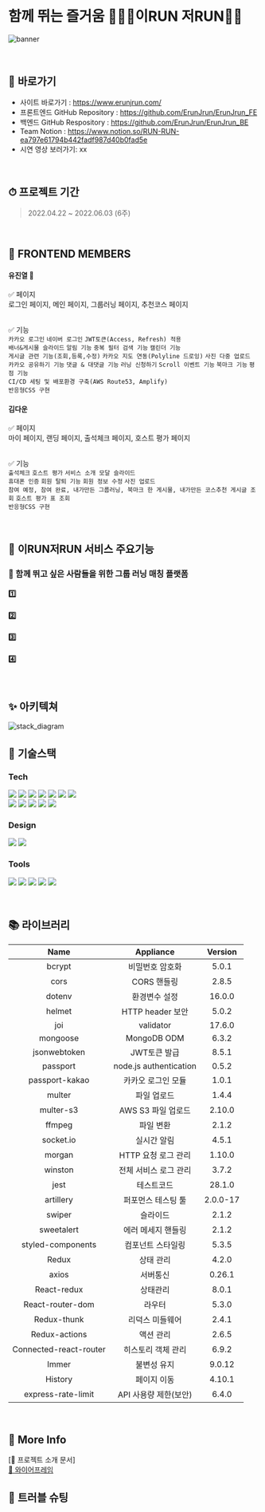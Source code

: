 # 함께 뛰는 즐거움 🏃‍♀️🏃이RUN 저RUN💨💨
![banner](https://user-images.githubusercontent.com/100745412/170878912-8c879a79-a77b-49db-8ba5-72882d56bdea.png)


<br>

## 📌 바로가기
- 사이트 바로가기 : https://www.erunjrun.com/
- 프론트엔드 GitHub Repository : https://github.com/ErunJrun/ErunJrun_FE
- 백엔드 GitHub Respository : https://github.com/ErunJrun/ErunJrun_BE
- Team Notion : https://www.notion.so/RUN-RUN-ea797e61794b442fadf987d40b0fad5e
- 시연 영상 보러가기: xx

<br>

## ⏱ 프로젝트 기간
> 2022.04.22 ~ 2022.06.03 (6주)

<br>

## 👾 FRONTEND MEMBERS
#### 유진열 🔰

✅ 페이지
<br>
로그인 페이지, 메인 페이지, 그룹러닝 페이지, 추천코스 페이지
<br></br>

✅ 기능
<br>
`카카오 로그인` `네이버 로그인` `JWT토큰(Access, Refresh) 적용`
<br>
`배너&게시물 슬라이드` `알림 기능` `중복 필터 검색 기능` `캘린더 기능`
<br>
`게시글 관련 기능(조회,등록,수정)` `카카오 지도 연동(Polyline 드로잉)` `사진 다중 업로드`
<br>
`카카오 공유하기 기능` `댓글 & 대댓글 기능` `러닝 신청하기` `Scroll 이벤트 기능` `북마크 기능` `평점 기능` 
<br>
`CI/CD 세팅 및 배포환경 구축(AWS Route53, Amplify)`
<br>
`반응형CSS 구현`
<br>



#### 김다운

✅ 페이지
<br>
마이 페이지, 랜딩 페이지, 출석체크 페이지, 호스트 평가 페이지
<br></br>

✅ 기능
<br>
`출석체크` `호스트 평가` `서비스 소개 모달 슬라이드`
<br>
`휴대폰 인증` `회원 탈퇴 기능` `회원 정보 수정` `사진 업로드`
<br>
`참여 예정, 참여 완료, 내가만든 그룹러닝, 북마크 한 게시물, 내가만든 코스추천 게시글 조회` `호스트 평가 표 조회`
<br>
`반응형CSS 구현` 

<br>

## 📢 이RUN저RUN 서비스 주요기능
### 🎵 함께 뛰고 싶은 사람들을 위한 그룹 러닝 매칭 플랫폼
#### 1️⃣ 
#### 2️⃣ 
#### 3️⃣ 
#### 4️⃣ 


<br>

## ✨ 아키텍쳐
![stack_diagram](https://user-images.githubusercontent.com/49478770/170918000-77b830ed-5988-4c8e-b5fa-57e778639c66.png)


## 🔨 기술스택
### **Tech**
<p>
<img src="https://img.shields.io/badge/javascript-F7DF1E?style=for-the-badge&logo=javascript&logoColor=black">
<img src="https://img.shields.io/badge/html5-E34F26?style=for-the-badge&logo=html5&logoColor=white">
<img src="https://img.shields.io/badge/css-1572B6?style=for-the-badge&logo=css3&logoColor=white">
<img src="https://img.shields.io/badge/react-61DAFB?style=for-the-badge&logo=react&logoColor=black">
<img src="https://img.shields.io/badge/redux-764ABC?style=for-the-badge&logo=react&logoColor=black">
<img src="https://img.shields.io/badge/axios-007CE2?style=for-the-badge&logo=axios&logoColor=white">
<img src="https://img.shields.io/badge/reactrouterdom-CA4245?style=for-the-badge&logo=reactrouterdom&logoColor=white">
</br>
<img src="https://img.shields.io/badge/styledcomponents-DB7093?style=for-the-badge&logo=styledcomponents&logoColor=white">
<img src="https://img.shields.io/badge/amazonaws-232F3E?style=for-the-badge&logo=amazonaws&logoColor=white">
<img src="https://img.shields.io/badge/amazonamplify-orange?style=for-the-badge&logo=amazonsamplify&logoColor=white"> 
<img src="https://img.shields.io/badge/route53-F7A81B?style=for-the-badge&logo=route53&logoColor=white">
<img src="https://img.shields.io/badge/SweetAlert2-362D59?style=for-the-badge&logo=SweetAlert2&logoColor=black">
<br>
</p>

### **Design**
<p>
<img src="https://img.shields.io/badge/Figma-F24E1E?style=for-the-badge&logo=Figma&logoColor=white"/>
  <img src="https://img.shields.io/badge/zeplin-FDBD39?style=for-the-badge&logo=zeplin&logoColor=FDBD39"/>
</p>

### **Tools**
<p>
<img src="https://img.shields.io/badge/VSCode-007ACC?style=for-the-badge&logo=Visual Studio Code&logoColor=white"/>
<img src="https://img.shields.io/badge/Git-F05032?style=for-the-badge&logo=Git&logoColor=white"/>
<img src="https://img.shields.io/badge/Github-181717?style=for-the-badge&logo=github&logoColor=white">
<img src="https://img.shields.io/badge/Notion-000000?style=for-the-badge&logo=Notion&logoColor=white">
<img src="https://img.shields.io/badge/Slack-4A154B?style=for-the-badge&logo=Slack&logoColor=white"/>
<br>
</p>

<br>

## 📚 라이브러리 
| Name                | Appliance               | Version  |
| :-----------------: | :---------------------: | :------: |
| bcrypt              | 비밀번호 암호화         |5.0.1|
| cors                   | CORS 핸들링             |2.8.5|
| dotenv                 | 환경변수 설정           |16.0.0|
| helmet                 | HTTP header 보안        |5.0.2|
| joi                    | validator               |17.6.0|
| mongoose               | MongoDB ODM             |6.3.2|
| jsonwebtoken           | JWT토큰 발급            |8.5.1|
| passport               | node.js authentication  |0.5.2|
| passport-kakao         | 카카오 로그인 모듈      |1.0.1|
| multer                 | 파일 업로드             |1.4.4|
| multer-s3              | AWS S3 파일 업로드      |2.10.0|
| ffmpeg                 | 파일 변환               |2.1.2|
| socket.io              | 실시간 알림             |4.5.1|
| morgan                 | HTTP 요청 로그 관리     |1.10.0|
| winston                | 전체 서비스 로그 관리   |3.7.2|
| jest                   |  테스트코드             |28.1.0|
| artillery	             |  퍼포먼스 테스팅 툴     |2.0.0-17|
| swiper	               |  슬라이드               |2.1.2|
| sweetalert	           |  에러 메세지 핸들링     |2.1.2|
| styled-components	     |  컴포넌트 스타일링      |5.3.5|
| Redux                  |  상태 관리              |4.2.0|
| axios                  |  서버통신               |0.26.1|
| React-redux	           |  상태관리               |8.0.1|
| React-router-dom	     |  라우터                 |5.3.0|
| Redux-thunk	           |  리덕스 미들웨어        |2.4.1|
| Redux-actions	         |  액션 관리              |2.6.5|
| Connected-react-router |  히스토리 객체 관리     |6.9.2|
| Immer	                 |  불변성 유지            |9.0.12|
| History	               |  페이지 이동            |4.10.1|
| express-rate-limit     | API 사용량 제한(보안)   |6.4.0|
<br>

## 🌸 More Info
[🌿 프로젝트 소개 문서]  
[💾 와이어프레임](https://www.figma.com/file/KHfXRCNHENbZ7PBS1DYT7O/%EC%9D%B4RUN%EC%A0%80RUN?node-id=0%3A1)  
   
## 🚀 트러블 슈팅


<!-- <details>
  <summary><strong> ✅ Access&Refresh JWT 토큰 구현  </strong></summary>
  * 도입 이유
    - 음성메세지 녹음 시 IOS 기기에서 녹음 및 재생이 불가능한 문제발생
  * 문제 상황
    - 녹음 후 저장 시, 저장되는 녹음파일의 오디오 포맷 : webm/Opus
    - webm 파일은 macOS 및 iOS의 IE 및 Safari는 내장 지원을 제공하지 않음을 확인
  * 해결 방안
    - 안드로이드뿐만 아니라 iOS에서 지원하는 오디오 포맷 형식으로 변환하여 저장 필요
    - iOS에서 지원하는 오디오 포맷 확인: AAC, MP3, WAV, AIFF만 지원함 
  * 의사 결정 및 결과
    - 사용자가 기기에 상관없이 모든 기능을 이용할 수 있게 ffmpeg 파일변환 라이브러리 도입
    - ffmpeg의 컨버팅 기능을 이용해 프론트엔드에서 받은 wepm파일을 mp3확장자로 컨버팅 후 저장하여 문제해결 
      <p><img src="https://user-images.githubusercontent.com/100390926/170860580-a00d7ab8-5088-4a9e-991c-1d53fea939d1.png" /></p>
</details> --!>


